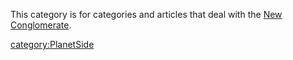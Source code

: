 This category is for categories and articles that deal with the [New
Conglomerate](/New_Conglomerate "wikilink").

[category:PlanetSide](/category:PlanetSide "wikilink")
